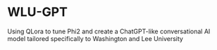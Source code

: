 # WLU-GPT
Using QLora to tune Phi2 and create a ChatGPT-like conversational AI model tailored specifically to Washington and Lee University
